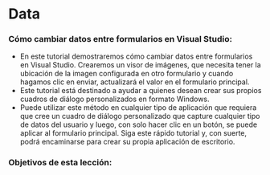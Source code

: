 # Data

### Cómo cambiar datos entre formularios en Visual Studio:

- En este tutorial demostraremos cómo cambiar datos entre formularios en Visual Studio. Crearemos un visor de imágenes, que necesita tener la ubicación de la imagen configurada en otro formulario y cuando hagamos clic en enviar, actualizará el valor en el formulario principal.
- Este tutorial está destinado a ayudar a quienes desean crear sus propios cuadros de diálogo personalizados en formato Windows.
- Puede utilizar este método en cualquier tipo de aplicación que requiera que cree un cuadro de diálogo personalizado que capture cualquier tipo de datos del usuario y luego, con solo hacer clic en un botón, se puede aplicar al formulario principal. Siga este rápido tutorial y, con suerte, podrá encaminarse para crear su propia aplicación de escritorio.

### Objetivos de esta lección:
